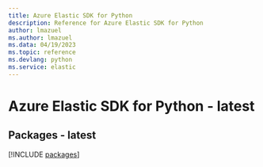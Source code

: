 ```yaml
---
title: Azure Elastic SDK for Python
description: Reference for Azure Elastic SDK for Python
author: lmazuel
ms.author: lmazuel
ms.data: 04/19/2023
ms.topic: reference
ms.devlang: python
ms.service: elastic
---
```

# Azure Elastic SDK for Python - latest
## Packages - latest
[!INCLUDE [packages](elastic-index.md)]